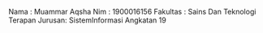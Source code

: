 Nama : Muammar Aqsha
Nim  : 1900016156
Fakultas : Sains Dan Teknologi Terapan
Jurusan: SistemInformasi
Angkatan 19